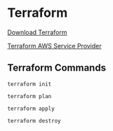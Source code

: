# Terraform

[Download Terraform](https://www.terraform.io/downloads.html) 

[Terraform AWS Service Provider](https://registry.terraform.io/providers/hashicorp/aws/latest)


## Terraform Commands

```
terraform init
```

```
terraform plan
```

```
terraform apply
```

```
terraform destroy
```

